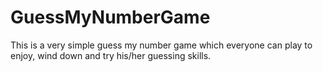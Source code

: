 # GuessMyNumberGame
This is a very simple guess my number game which everyone can play to enjoy, wind down and try his/her guessing skills.
